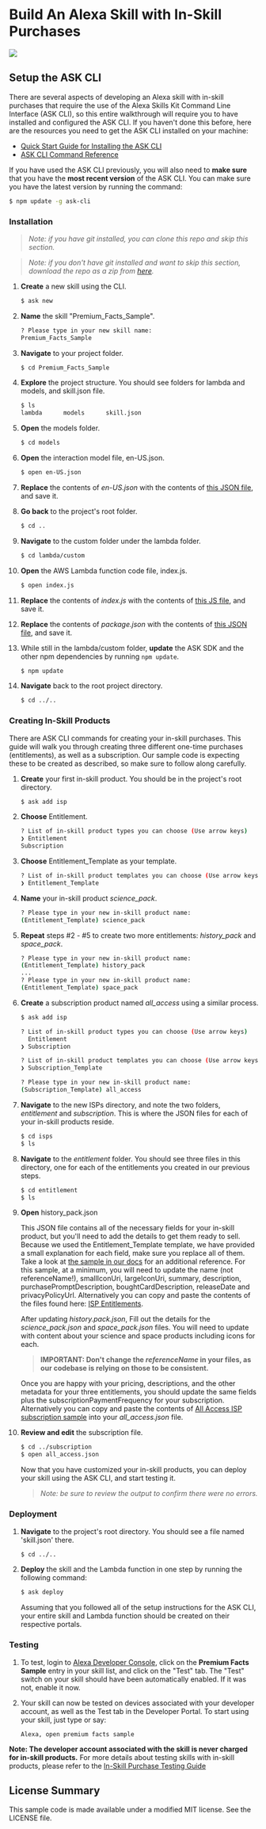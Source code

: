 # Build An Alexa Skill with In-Skill Purchases
<img src="https://m.media-amazon.com/images/G/01/mobile-apps/dex/alexa/alexa-skills-kit/tutorials/fact/header._TTH_.png" />

## Setup the ASK CLI
There are several aspects of developing an Alexa skill with in-skill purchases that require the use of the Alexa Skills Kit Command Line Interface (ASK CLI), so this entire walkthrough will require you to have installed and configured the ASK CLI.  If you haven't done this before, here are the resources you need to get the ASK CLI installed on your machine:

* [Quick Start Guide for Installing the ASK CLI](https://developer.amazon.com/docs/smapi/quick-start-alexa-skills-kit-command-line-interface.html)
* [ASK CLI Command Reference](https://developer.amazon.com/docs/smapi/ask-cli-command-reference.html)

If you have used the ASK CLI previously, you will also need to **make sure** that you have the **most recent version** of the ASK CLI.  You can make sure you have the latest version by running the command:

```bash
$ npm update -g ask-cli
```

### Installation

> _Note: if you have git installed, you can clone this repo and skip this section._

> _Note: if you don't have git installed and want to skip this section, download the repo as a zip from [here](https://github.com/alexa/skill-sample-nodejs-fact-in-skill-purchases/archive/master.zip)._

1. **Create** a new skill using the CLI.

	```bash
	$ ask new
	```

2. **Name** the skill "Premium_Facts_Sample".

	```bash
	? Please type in your new skill name:
 	Premium_Facts_Sample
	```


3. **Navigate** to your project folder.

	```bash
	$ cd Premium_Facts_Sample
	```

4. **Explore** the project structure.  You should see folders for lambda and models, and skill.json file.

	```bash
	$ ls
	lambda		models		skill.json
	```

5. **Open** the models folder.

	```bash
	$ cd models
	```

6. **Open** the interaction model file, en-US.json.

	```bash
	$ open en-US.json
	```

7. **Replace** the contents of *en-US.json* with the contents of [this JSON file](https://github.com/alexa/skill-sample-nodejs-fact-in-skill-purchases/blob/master/models/en-US.json), and save it.

8. **Go back** to the project's root folder.

	```bash
	$ cd ..
	```

9. **Navigate** to the custom folder under the lambda folder.

	```bash
	$ cd lambda/custom
	```

10. **Open** the AWS Lambda function code file, index.js.

	```bash
	$ open index.js
	```

11. **Replace** the contents of *index.js* with the contents of [this JS file](https://github.com/alexa/skill-sample-nodejs-fact-in-skill-purchases/blob/master/lambda/custom/index.js), and save it.

12. **Replace** the contents of *package.json*  with the contents of [this JSON file](https://github.com/alexa/skill-sample-nodejs-fact-in-skill-purchases/blob/master/lambda/custom/package.json), and save it.

13. While still in the lambda/custom folder, **update** the ASK SDK and the other npm dependencies by running `npm update`.

	```bash
	$ npm update
	```
1. **Navigate** back to the root project directory.

	```bash
	$ cd ../..
	```

### Creating In-Skill Products

There are ASK CLI commands for creating your in-skill purchases.  This guide will walk you through creating three different one-time purchases (entitlements), as well as a subscription.  Our sample code is expecting these to be created as described, so make sure to follow along carefully.

1. **Create** your first in-skill product.  You should be in the project's root directory.

	```bash
	$ ask add isp
	```

3. **Choose** Entitlement.

	```bash
	? List of in-skill product types you can choose (Use arrow keys)
	❯ Entitlement
  	Subscription
	```

4. **Choose** Entitlement_Template as your template.

	```bash
	? List of in-skill product templates you can choose (Use arrow keys)
	❯ Entitlement_Template
	```

5. **Name** your in-skill product *science_pack*.

	```bash
	? Please type in your new in-skill product name:
 	(Entitlement_Template) science_pack
	```

6. **Repeat** steps #2 - #5 to create two more entitlements: *history_pack* and *space_pack*.

	```bash
	? Please type in your new in-skill product name:
 	(Entitlement_Template) history_pack
	...
	? Please type in your new in-skill product name:
 	(Entitlement_Template) space_pack
	```

7. **Create** a subscription product named *all_access* using a similar process.

	```bash
	$ ask add isp

	? List of in-skill product types you can choose (Use arrow keys)
	  Entitlement
	❯ Subscription

	? List of in-skill product templates you can choose (Use arrow keys)
	❯ Subscription_Template

	? Please type in your new in-skill product name:
 	(Subscription_Template) all_access

8. **Navigate** to the new ISPs directory, and note the two folders, *entitlement* and *subscription*.  This is where the JSON files for each of your in-skill products reside.

	```bash
	$ cd isps
	$ ls
	```

9. **Navigate** to the *entitlement* folder.  You should see three files in this directory, one for each of the entitlements you created in our previous steps.

	```bash
	$ cd entitlement
	$ ls
	```

10. **Open** history_pack.json

	This JSON file contains all of the necessary fields for your in-skill product, but you'll need to add the details to get them ready to sell. Because we used the Entitlement_Template template, we have provided a small explanation for each field, make sure you replace all of them. Take a look at [the sample in our docs](https://developer.amazon.com/docs/smapi/isp-schemas.html#entitlement-schema) for an additional reference.  For this sample, at a minimum, you will need to update the name (not referenceName!), smallIconUri, largeIconUri, summary, description, purchasePromptDescription, boughtCardDescription, releaseDate and privacyPolicyUrl.  Alternatively you can copy and paste the contents of the files found here: [ISP Entitlements](https://github.com/alexa/skill-sample-nodejs-fact-in-skill-purchases/tree/master/isps.samples/entitlement).

	After updating *history.pack.json*, Fill out the details for the *science_pack.json* and *space_pack.json* files.  You will need to update with content about your science and space products including icons for each.

	> **IMPORTANT: Don't change the *referenceName* in your files, as our codebase is relying on those to be consistent.**

	Once you are happy with your pricing, descriptions, and the other metadata for your three entitlements, you should update the same fields plus the subscriptionPaymentFrequency for your subscription.  Alternatively you can copy and paste the contents of [All Access ISP subscription sample](https://raw.githubusercontent.com/alexa/skill-sample-nodejs-fact-in-skill-purchases/master/isps.samples/subscription/all_access.json) into your *all_access.json* file.

11. **Review and edit** the subscription file.

	```bash
	$ cd ../subscription
	$ open all_access.json
	```

	Now that you have customized your in-skill products, you can deploy your skill using the ASK CLI, and start testing it.

	> _Note: be sure to review the output to confirm there were no errors._

### Deployment

1. **Navigate** to the project's root directory. You should see a file named 'skill.json' there.

	```bash
	$ cd ../..
	```

2. **Deploy** the skill and the Lambda function in one step by running the following command:

	```bash
	$ ask deploy
	```
	Assuming that you followed all of the setup instructions for the ASK CLI, your entire skill and Lambda function should be created on their respective portals.


### Testing

1. To test, login to [Alexa Developer Console](https://developer.amazon.com/alexa/console/ask), click on the **Premium Facts Sample** entry in your skill list, and click on the "Test" tab.  The "Test" switch on your skill should have been automatically enabled.  If it was not, enable it now.

2. Your skill can now be tested on devices associated with your developer account, as well as the Test tab in the Developer Portal. To start using your skill, just type or say:

	```text
	Alexa, open premium facts sample
	```

**Note: The developer account associated with the skill is never charged for in-skill products.**  For more details about testing skills with in-skill products, please refer to the [In-Skill Purchase Testing Guide](https://developer.amazon.com/docs/in-skill-purchase/isp-test-guide.html)



## License Summary

This sample code is made available under a modified MIT license. See the LICENSE file.
